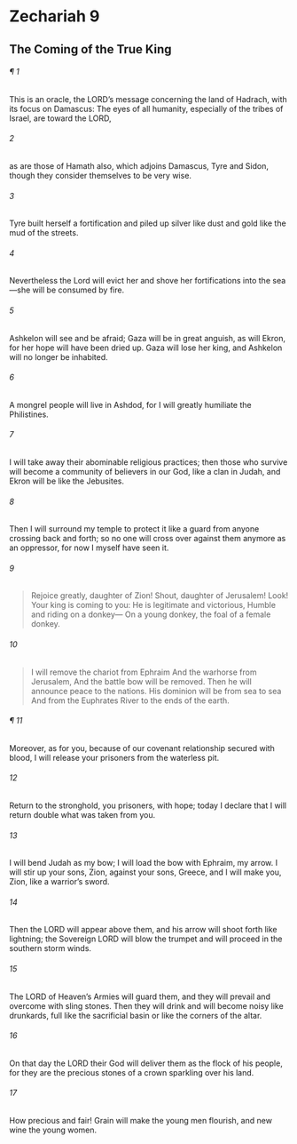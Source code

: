 # Zechariah 9
## The Coming of the True King
###### ¶ 1
This is an oracle, the LORD’s message concerning the land of Hadrach, with its focus on Damascus:
The eyes of all humanity, especially of the tribes of Israel, are toward the LORD,
###### 2
as are those of Hamath also, which adjoins Damascus, Tyre and Sidon, though they consider themselves to be very wise.
###### 3
Tyre built herself a fortification and piled up silver like dust and gold like the mud of the streets.
###### 4
Nevertheless the Lord will evict her and shove her fortifications into the sea—she will be consumed by fire.
###### 5
Ashkelon will see and be afraid; Gaza will be in great anguish, as will Ekron, for her hope will have been dried up. Gaza will lose her king, and Ashkelon will no longer be inhabited.
###### 6
A mongrel people will live in Ashdod, for I will greatly humiliate the Philistines.
###### 7
I will take away their abominable religious practices; then those who survive will become a community of believers in our God, like a clan in Judah, and Ekron will be like the Jebusites.
###### 8
Then I will surround my temple to protect it like a guard from anyone crossing back and forth; so no one will cross over against them anymore as an oppressor, for now I myself have seen it.
###### 9
> Rejoice greatly, daughter of Zion!
> Shout, daughter of Jerusalem!
> Look! Your king is coming to you:
> He is legitimate and victorious,
> Humble and riding on a donkey—
> On a young donkey, the foal of a female donkey.
###### 10
> I will remove the chariot from Ephraim
> And the warhorse from Jerusalem,
> And the battle bow will be removed.
> Then he will announce peace to the nations.
> His dominion will be from sea to sea
> And from the Euphrates River to the ends of the earth.
###### ¶ 11
Moreover, as for you, because of our covenant relationship secured with blood, I will release your prisoners from the waterless pit.
###### 12
Return to the stronghold, you prisoners, with hope; today I declare that I will return double what was taken from you.
###### 13
I will bend Judah as my bow; I will load the bow with Ephraim, my arrow. I will stir up your sons, Zion, against your sons, Greece, and I will make you, Zion, like a warrior’s sword.
###### 14
Then the LORD will appear above them, and his arrow will shoot forth like lightning; the Sovereign LORD will blow the trumpet and will proceed in the southern storm winds.
###### 15
The LORD of Heaven’s Armies will guard them, and they will prevail and overcome with sling stones. Then they will drink and will become noisy like drunkards, full like the sacrificial basin or like the corners of the altar.
###### 16
On that day the LORD their God will deliver them as the flock of his people, for they are the precious stones of a crown sparkling over his land.
###### 17
How precious and fair! Grain will make the young men flourish, and new wine the young women.
